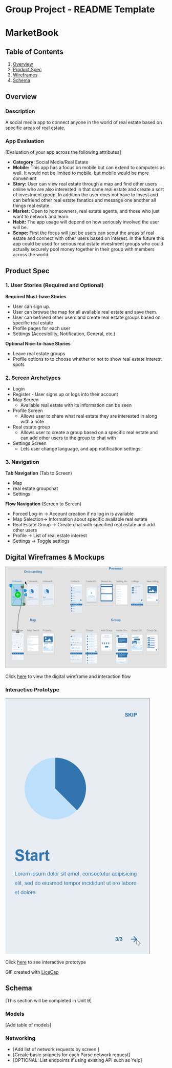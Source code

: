 Group Project - README Template
===

# MarketBook

## Table of Contents
1. [Overview](#Overview)
1. [Product Spec](#Product-Spec)
1. [Wireframes](#Wireframes)
2. [Schema](#Schema)

## Overview
### Description
A social media app to connect anyone in the world of real estate based on specific areas of real estate.

### App Evaluation
[Evaluation of your app across the following attributes]
- **Category:** Social Media/Real Estate
- **Mobile:** This app has a focus on mobile but can extend to computers as well. It would not be limited to mobile, but mobile would be more convenient
- **Story:** User can view real estate through a map and find other users online who are also interested in that same real estate and create a sort of investment group. In addition the user does not have to invest and can befriend other real estate fanatics and message one another all things real estate.
- **Market:** Open to homeowners, real estate agents, and those who just want to network and learn.
- **Habit:** The app usage will depend on how seriously involved the user will be.
- **Scope:** First the focus will just be users can scout the areas of real estate and connect with other users based on interest. In the future this app could be used for serious real estate investment groups who could actually securely pool money together in their group with members across the world.

## Product Spec

### 1. User Stories (Required and Optional)

**Required Must-have Stories**

* User can sign up.
* User can browse the map for all available real estate and save them.
* User can befriend other users and create real estate groups based on specific real estate
* Profile pages for each user
* Settings (Accesibility, Notification, General, etc.)

**Optional Nice-to-have Stories**

* Leave real estate groups
* Profile options to to choose whether or not to show real estate interest spots

### 2. Screen Archetypes

* Login 
* Register - User signs up or logs into their account
* Map Screen
   * Available real estate with its information can be seen
* Profile Screen 
   * Allows user to share what real estate they are interested in along with a note
* Real estate group
   * Allows user to create a group based on a specific real estate and can add other users to the group to chat with
* Settings Screen
   * Lets user change language, and app notification settings.

### 3. Navigation

**Tab Navigation** (Tab to Screen)

* Map
* real estate groupchat
* Settings

**Flow Navigation** (Screen to Screen)

* Forced Log-in -> Account creation if no log in is available
* Map Selection-> Information about specific available real estate
* Real Estate Group -> Create chat with specified real estate and add other users
* Profile -> List of real estate interest
* Settings -> Toggle settings

## Digital Wireframes & Mockups

<img src="https://github.com/spikemycoffee/MarketBook/blob/master/wireframes.gif">

Click [here](https://xd.adobe.com/spec/09e4203c-66e5-48b2-7ede-5ecc6d90c3d0-7fd5/) to view the digital wireframe and interaction flow

### Interactive Prototype

<img src="https://github.com/spikemycoffee/MarketBook/blob/master/walkthrough.gif">

Click [here](https://xd.adobe.com/view/d6ce73c7-a1a7-4104-710c-2b66a086d13e-a0ff/) to see interactive prototype


GIF created with [LiceCap](https://www.cockos.com/licecap/)

## Schema 
[This section will be completed in Unit 9]
### Models
[Add table of models]
### Networking
- [Add list of network requests by screen ]
- [Create basic snippets for each Parse network request]
- [OPTIONAL: List endpoints if using existing API such as Yelp]
